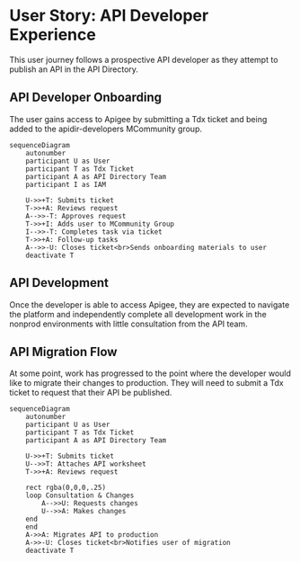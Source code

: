 # User Story: API Developer Experience

This user journey follows a prospective API developer as they attempt to publish an API in the API Directory.

## API Developer Onboarding

The user gains access to Apigee by submitting a Tdx ticket and being added to the apidir-developers MCommunity group.

```mermaid
sequenceDiagram
    autonumber
    participant U as User
    participant T as Tdx Ticket
    participant A as API Directory Team
    participant I as IAM

    U->>+T: Submits ticket
    T->>+A: Reviews request
    A-->>-T: Approves request
    T->>+I: Adds user to MCommunity Group
    I-->>-T: Completes task via ticket
    T->>+A: Follow-up tasks
    A-->>-U: Closes ticket<br>Sends onboarding materials to user
    deactivate T
```

## API Development

Once the developer is able to access Apigee, they are expected to navigate the platform and independently complete all development work in the nonprod environments with little consultation from the API team.

## API Migration Flow

At some point, work has progressed to the point where the developer would like to migrate their changes to production. They will need to submit a Tdx ticket to request that their API be published.

```mermaid
sequenceDiagram
    autonumber
    participant U as User
    participant T as Tdx Ticket
    participant A as API Directory Team

    U->>+T: Submits ticket
    U-->>T: Attaches API worksheet
    T->>+A: Reviews request

    rect rgba(0,0,0,.25)
    loop Consultation & Changes
        A-->>U: Requests changes
        U-->>A: Makes changes
    end
    end
    A->>A: Migrates API to production
    A->>-U: Closes ticket<br>Notifies user of migration
    deactivate T

```
